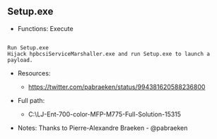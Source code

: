 ## Setup.exe
* Functions: Execute
```

Run Setup.exe
Hijack hpbcsiServiceMarshaller.exe and run Setup.exe to launch a payload.
```
   
* Resources:   
  * https://twitter.com/pabraeken/status/994381620588236800
   
* Full path:   
  * C:\LJ-Ent-700-color-MFP-M775-Full-Solution-15315
   
* Notes: Thanks to Pierre-Alexandre Braeken - @pabraeken  
   

